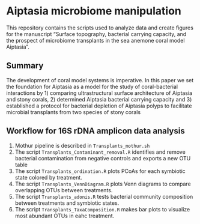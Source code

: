 # Aiptasia microbiome manipulation

This repository contains the scripts used to analyze data and create figures for the manuscript “Surface topography, bacterial carrying capacity, and the prospect of microbiome transplants in the sea anemone coral model Aiptasia”.  

## Summary
The development of coral model systems is imperative. In this paper we set the foundation for Aiptasia as a model for the study of coral-bacterial interactions by 1) comparing ultrastructural surface architecture of Aiptasia and stony corals, 2) determined Aiptasia bacterial carrying capacity and 3) established a protocol for bacterial depletion of Aiptasia polyps to facilitate microbial transplants from two species of stony corals

## Workflow for 16S rDNA amplicon data analysis

1. Mothur pipeline is described in `Transplants_mothur.sh`
2. The script `Transplants_Contaminant_removal.R` identifies and remove bacterial contamination from negative controls and exports a new OTU table 
3. The script `Transplants_ordination.R` plots PCoAs for each symbiotic state colored by treatment.
4. The script `Transplants_VennDiagram.R` plots Venn diagrams to compare overlapping OTUs between treatments.
5. The script `Transplants_adonis.R` tests bacterial community composition between treatments and symbiotic states.
6. The script `Transplants_TaxaComposition.R` makes bar plots to visualize most abundant OTUs in eahc treatment.

